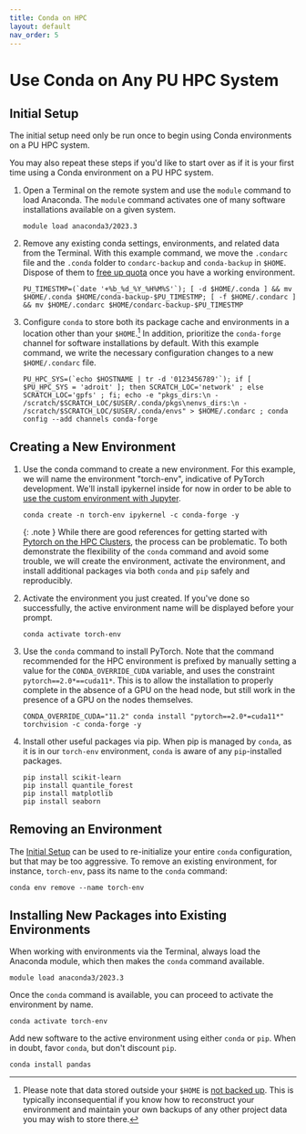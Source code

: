 ```yaml
---
title: Conda on HPC
layout: default
nav_order: 5
---
```


# Use Conda on Any PU HPC System

## Initial Setup

The initial setup need only be run once to begin using Conda environments on a PU HPC system.

You may also repeat these steps if you'd like to start over as if it is your first time using a Conda environment on a PU HPC system.

1. Open a Terminal on the remote system and use the `module` command to load Anaconda.  The `module` command activates one of many software installations available on a given system.
    
    ```
    module load anaconda3/2023.3
    ```

2. Remove any existing conda settings, environments, and related data from the Terminal.  With this example command, we move the `.condarc` file and the `.conda` folder to `condarc-backup` and `conda-backup` in `$HOME`.  Dispose of them to [free up quota](https://researchcomputing.princeton.edu/support/knowledge-base/checkquota) once you have a working environment.
    
    ```
    PU_TIMESTMP=(`date '+%b_%d_%Y_%H%M%S'`); [ -d $HOME/.conda ] && mv $HOME/.conda $HOME/conda-backup-$PU_TIMESTMP; [ -f $HOME/.condarc ] && mv $HOME/.condarc $HOME/condarc-backup-$PU_TIMESTMP
    ```
    
3. Configure `conda` to store both its package cache and environments in a location other than your `$HOME`.[^quota]  In addition, prioritize the `conda-forge` channel for software installations by default.  With this example command, we write the necessary configuration changes to a new `$HOME/.condarc` file.
    
    ```
    PU_HPC_SYS=(`echo $HOSTNAME | tr -d '0123456789'`); if [ $PU_HPC_SYS = 'adroit' ]; then SCRATCH_LOC='network' ; else SCRATCH_LOC='gpfs' ; fi; echo -e "pkgs_dirs:\n - /scratch/$SCRATCH_LOC/$USER/.conda/pkgs\nenvs_dirs:\n - /scratch/$SCRATCH_LOC/$USER/.conda/envs" > $HOME/.condarc ; conda config --add channels conda-forge
    ```

## Creating a New Environment

1. Use the conda command to create a new environment.  For this example, we will name the environment "torch-env", indicative of PyTorch development.  We'll install ipykernel inside for now in order to be able to [use the custom environment with Jupyter](https://researchcomputing.princeton.edu/support/knowledge-base/jupyter).
    
    ```
    conda create -n torch-env ipykernel -c conda-forge -y
    ```

    {: .note }
    While there are good references for getting started with [Pytorch on the HPC Clusters](https://researchcomputing.princeton.edu/support/knowledge-base/pytorch#install), the process can be problematic.  To both demonstrate the flexibility of the `conda` command and avoid some trouble, we will create the environment, activate the environment, and install additional packages via both `conda` and `pip` safely and reproducibly.
    
2. Activate the environment you just created.  If you've done so successfully, the active environment name will be displayed before your prompt.
    ```
    conda activate torch-env
    ```

3. Use the `conda` command to install PyTorch.  Note that the command recommended for the HPC environment is prefixed by manually setting a value for the `CONDA_OVERRIDE_CUDA` variable, and uses the constraint `pytorch==2.0*==cuda11*`.  This is to allow the installation to properly complete in the absence of a GPU on the head node, but still work in the presence of a GPU on the nodes themselves.

    ```
    CONDA_OVERRIDE_CUDA="11.2" conda install "pytorch==2.0*=cuda11*" torchvision -c conda-forge -y
    ```
    
4. Install other useful packages via pip.  When pip is managed by `conda`, as it is in our `torch-env` environment, `conda` is aware of any `pip`-installed packages.

    ``` 
    pip install scikit-learn
    pip install quantile_forest
    pip install matplotlib
    pip install seaborn
    ```

## Removing an Environment

The [Initial Setup](#initial-setup) can be used to re-initialize your entire `conda` configuration, but that may be too aggressive.  To remove an existing environment, for instance, `torch-env`, pass its name to the `conda` command:

    conda env remove --name torch-env

## Installing New Packages into Existing Environments

When working with environments via the Terminal, always load the Anaconda module, which then makes the `conda` command available.

    module load anaconda3/2023.3

Once the `conda` command is available, you can proceed to activate the environment by name.

    conda activate torch-env

Add new software to the active environment using either `conda` or `pip`.  When in doubt, favor `conda`, but don't discount `pip`.

    conda install pandas

[^quota]: Please note that data stored outside your `$HOME` is [not backed up](https://researchcomputing.princeton.edu/support/knowledge-base/checkquota#scratch).  This is typically inconsequential if you know how to reconstruct your environment and maintain your own backups of any other project data you may wish to store there.

